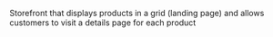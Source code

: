  Storefront that displays products in a grid (landing page) and allows customers to visit a details page for each product
